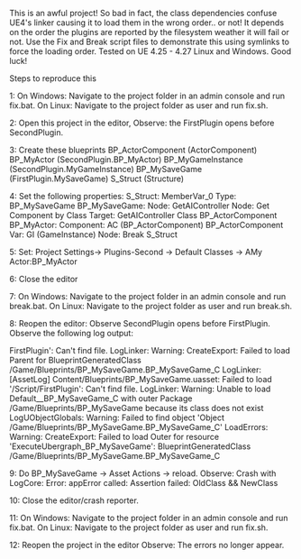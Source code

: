 This is an awful project! So bad in fact, the class dependencies confuse UE4's linker causing it to load them in the wrong order.. or not! It depends on the order the plugins are reported by the filesystem weather it will fail or not. Use the Fix and Break script files to demonstrate this using symlinks to force the loading order. Tested on UE 4.25 - 4.27 Linux and Windows. Good luck!

Steps to reproduce this

1: On Windows:
	Navigate to the project folder in an admin console and run fix.bat.
   On Linux:
	Navigate to the project folder as user and run fix.sh.

2: Open this project in the editor,
	Observe: the FirstPlugin opens before SecondPlugin.

3: Create these blueprints
	BP_ActorComponent (ActorComponent)
	BP_MyActor (SecondPlugin.BP_MyActor)
	BP_MyGameInstance (SecondPlugin.MyGameInstance)
	BP_MySaveGame (FirstPlugin.MySaveGame)
	S_Struct (Structure)

4: Set the following properties:
	S_Struct:
		MemberVar_0 Type: BP_MySaveGame
	BP_MySaveGame:
		Node: GetAIController
		Node: Get Component by Class
			Target: GetAIController
			Class BP_ActorComponent
	BP_MyActor:
		Component: AC (BP_ActorComponent)
	BP_ActorComponent
		Var: GI (GameInstance)
		Node: Break S_Struct
		
5: Set: Project Settings-> Plugins-Second -> Default Classes -> AMy Actor:BP_MyActor

6: Close the editor

7:  On Windows:
	Navigate to the project folder in an admin console and run break.bat.
    On Linux:
	Navigate to the project folder as user and run break.sh.

8: Reopen the editor:
	Observe SecondPlugin opens before FirstPlugin.
	Observe the following log output:

FirstPlugin': Can't find file.
LogLinker: Warning: CreateExport: Failed to load Parent for BlueprintGeneratedClass /Game/Blueprints/BP_MySaveGame.BP_MySaveGame_C
LogLinker: [AssetLog] Content/Blueprints/BP_MySaveGame.uasset: Failed to load '/Script/FirstPlugin': Can't find file.
LogLinker: Warning: Unable to load Default__BP_MySaveGame_C with outer Package /Game/Blueprints/BP_MySaveGame because its class does not exist                                                                
LogUObjectGlobals: Warning: Failed to find object 'Object /Game/Blueprints/BP_MySaveGame.BP_MySaveGame_C'
LoadErrors: Warning: CreateExport: Failed to load Outer for resource 'ExecuteUbergraph_BP_MySaveGame': BlueprintGeneratedClass /Game/Blueprints/BP_MySaveGame.BP_MySaveGame_C

9: Do BP_MySaveGame -> Asset Actions -> reload.
	Observe: Crash with LogCore: Error: appError called: Assertion failed: OldClass && NewClass

10: Close the editor/crash reporter.

11: On Windows:
	Navigate to the project folder in an admin console and run fix.bat.
    On Linux:
	Navigate to the project folder as user and run fix.sh.

12: Reopen the project in the editor
	Observe: The errors no longer appear.
